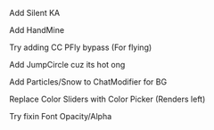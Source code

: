 Add Silent KA

Add HandMine

Try adding CC PFly bypass (For flying)

Add JumpCircle cuz its hot ong

Add Particles/Snow to ChatModifier for BG

Replace Color Sliders with Color Picker (Renders left)

Try fixin Font Opacity/Alpha
